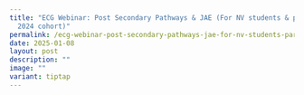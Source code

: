```yaml
---
title: "ECG Webinar: Post Secondary Pathways & JAE (For NV students & parents –
  2024 cohort)"
permalink: /ecg-webinar-post-secondary-pathways-jae-for-nv-students-parents-2024-cohort/
date: 2025-01-08
layout: post
description: ""
image: ""
variant: tiptap
---
```

